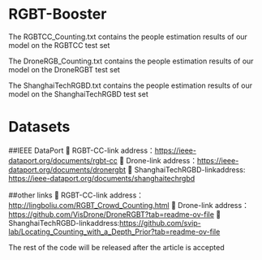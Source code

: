 # RGBT-Booster

The RGBTCC_Counting.txt contains the people estimation results of our model on the RGBTCC test set

The DroneRGB_Counting.txt contains the people estimation results of our model on the DroneRGBT test set

The ShanghaiTechRGBD.txt contains the people estimation results of our model on the ShanghaiTechRGBD test set

# Datasets
##IEEE DataPort
	RGBT-CC-link address：https://ieee-dataport.org/documents/rgbt-cc
	Drone-link address：https://ieee-dataport.org/documents/dronergbt
	ShanghaiTechRGBD-linkaddress: https://ieee-dataport.org/documents/shanghaitechrgbd

##other links
	RGBT-CC-link address：http://lingboliu.com/RGBT_Crowd_Counting.html
	Drone-link address：https://github.com/VisDrone/DroneRGBT?tab=readme-ov-file
	ShanghaiTechRGBD-linkaddress:https://github.com/svip-lab/Locating_Counting_with_a_Depth_Prior?tab=readme-ov-file

The rest of the code will be released after the article is accepted


